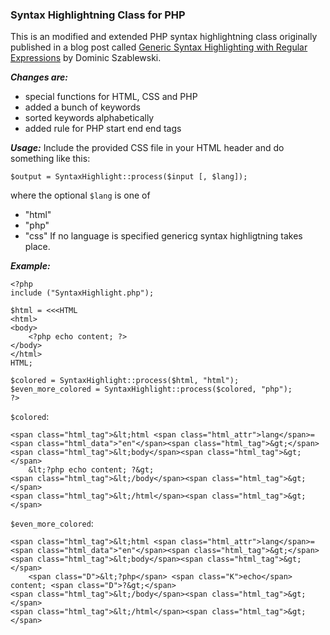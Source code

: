 ### Syntax Highlightning Class for PHP

This is an modified and extended PHP syntax highlightning class originally published in a blog post called [Generic Syntax Highlighting with Regular Expressions](http://phoboslab.org/log/2007/08/generic-syntax-highlighting-with-regular-expressions "Generic Syntax Highlighting with Regular Expressions") by Dominic Szablewski.

**_Changes are:_**
* special functions for HTML, CSS and PHP
* added a bunch of keywords
* sorted keywords alphabetically
* added rule for PHP start end end tags

**_Usage:_**
Include the provided CSS file in your HTML header and do something like this:
```
$output = SyntaxHighlight::process($input [, $lang]);
```
where the optional `$lang` is one of
* "html"
* "php"
* "css"
If no language is specified genericg syntax highligtning takes place.

**_Example:_**
```
<?php
include ("SyntaxHighlight.php");

$html = <<<HTML
<html>
<body>
    <?php echo content; ?>
</body>
</html>
HTML;

$colored = SyntaxHighlight::process($html, "html");
$even_more_colored = SyntaxHighlight::process($colored, "php");
?>
```
`$colored`:
```
<span class="html_tag">&lt;html <span class="html_attr">lang</span>=<span class="html_data">"en"</span><span class="html_tag">&gt;</span>
<span class="html_tag">&lt;body</span><span class="html_tag">&gt;</span>
    &lt;?php echo content; ?&gt;
<span class="html_tag">&lt;/body</span><span class="html_tag">&gt;</span>
<span class="html_tag">&lt;/html</span><span class="html_tag">&gt;</span>
```
`$even_more_colored`:
```
<span class="html_tag">&lt;html <span class="html_attr">lang</span>=<span class="html_data">"en"</span><span class="html_tag">&gt;</span>
<span class="html_tag">&lt;body</span><span class="html_tag">&gt;</span>
    <span class="D">&lt;?php</span> <span class="K">echo</span> content; <span class="D">?&gt;</span>
<span class="html_tag">&lt;/body</span><span class="html_tag">&gt;</span>
<span class="html_tag">&lt;/html</span><span class="html_tag">&gt;</span>
```
